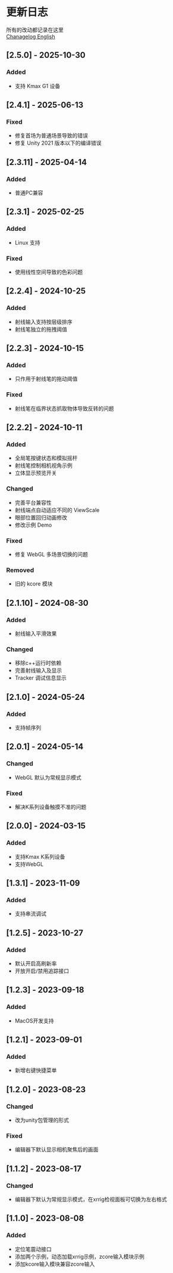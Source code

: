 ﻿# 更新日志

所有的改动都记录在这里  
[Chanagelog English](CHANGELOG.en.md)

## [2.5.0] - 2025-10-30

### Added

- 支持 Kmax G1 设备

## [2.4.1] - 2025-06-13

### Fixed

- 修复首场为普通场景导致的错误
- 修复 Unity 2021 版本以下的编译错误

## [2.3.11] - 2025-04-14

### Added

- 普通PC兼容

## [2.3.1] - 2025-02-25

### Added

- Linux 支持

### Fixed

- 使用线性空间导致的色彩问题

## [2.2.4] - 2024-10-25

### Added

- 射线输入支持按层级排序
- 射线笔独立的拖拽阈值

## [2.2.3] - 2024-10-15

### Added

- 只作用于射线笔的拖动阈值

### Fixed

- 射线笔在临界状态抓取物体导致反转的问题

## [2.2.2] - 2024-10-11

### Added

- 全局笔按键状态和模拟摇杆
- 射线笔控制相机视角示例
- 立体显示预览开关

### Changed

- 完善平台兼容性
- 射线端点自动适应不同的 ViewScale
- 眼部位置回归动画修改
- 修改示例 Demo

### Fixed

- 修复 WebGL 多场景切换的问题

### Removed

- 旧的 kcore 模块

## [2.1.10] - 2024-08-30

### Added

- 射线输入平滑效果

### Changed

- 移除c++运行时依赖
- 完善射线输入及显示
- Tracker 调试信息显示

## [2.1.0] - 2024-05-24

### Added

- 支持帧序列

## [2.0.1] - 2024-05-14

### Changed

- WebGL 默认为常规显示模式

### Fixed

- 解决K系列设备触摸不准的问题

## [2.0.0] - 2024-03-15

### Added

- 支持Kmax K系列设备
- 支持WebGL

## [1.3.1] - 2023-11-09

### Added

- 支持串流调试

## [1.2.5] - 2023-10-27

### Added

- 默认开启高刷新率
- 开放开启/禁用追踪接口

## [1.2.3] - 2023-09-18

### Added

- MacOS开发支持

## [1.2.1] - 2023-09-01

### Added

- 新增右键快捷菜单

## [1.2.0] - 2023-08-23

### Changed

- 改为unity包管理的形式

### Fixed

- 编辑器下默认显示相机聚焦后的画面

## [1.1.2] - 2023-08-17

### Changed

- 编辑器下默认为常规显示模式，在xrrig检视面板可切换为左右格式

## [1.1.0] - 2023-08-08

### Added

- 定位笔震动接口
- 添加两个示例，动态加载xrrig示例，zcore输入模块示例
- 添加kcore输入模块兼容zcore输入
